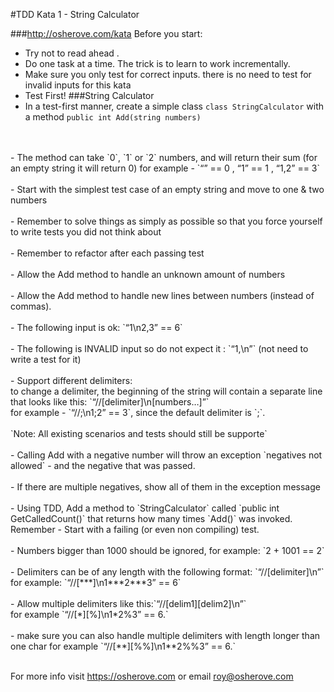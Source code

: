 #TDD Kata 1 - String Calculator

###http://osherove.com/kata
Before you start:
- Try not to read ahead .
- Do one task at a time. The trick is to learn to work incrementally.
- Make sure you only test for correct inputs. there is no need to test for invalid inputs for
this kata
- Test First!
###String Calculator
- In a test-first manner, create a simple class `class StringCalculator` with a method `public int Add(string numbers)`
<br>
<br>
- The method can take `0`, `1` or `2` numbers, and will return their sum (for an empty string it will return 0) 
  for example - `“” == 0 , “1” == 1 , “1,2” == 3`
  <br>
  <br>
- Start with the simplest test case of an empty string and move to one & two numbers
  <br>
  <br>
- Remember to solve things as simply as possible so that you force yourself to write tests you did not think about
  <br>
  <br>
- Remember to refactor after each passing test
  <br>
  <br>
- Allow the Add method to handle an unknown amount of numbers
  <br>
  <br>
- Allow the Add method to handle new lines between numbers (instead of commas).
  <br>
  <br>
- The following input is ok: `“1\n2,3” == 6`
  <br>
  <br>
- The following is INVALID input so do not expect it : `“1,\n”` (not need to write a test for it)
  <br>
  <br>
- Support different delimiters:<br>
   to change a delimiter, the beginning of the string will contain a separate line that looks like this:
  `“//[delimiter]\n[numbers…]”`<br>
   for example - `“//;\n1;2” == 3`, since the default delimiter is `;`.<br>
  <br>
  `Note: All existing scenarios and tests should still be supporte`
  <br>
  <br>
- Calling Add with a negative number will throw an exception `negatives not allowed` - and the negative that was passed.
  <br>
  <br>
- If there are multiple negatives, show all of them in the exception message
  <br>
  <br>
- Using TDD, Add a method to `StringCalculator` called `public int GetCalledCount()` that returns how many times 
  `Add()` was invoked.<br>
  Remember - Start with a failing (or even non compiling) test.
  <br>
  <br>
- Numbers bigger than 1000 should be ignored, for example:
   `2 + 1001 == 2`
  <br>
  <br>
- Delimiters can be of any length with the following format: `“//[delimiter]\n”`<br>
  for example: `“//[***]\n1***2***3” == 6`
  <br>
  <br>
- Allow multiple delimiters like this:`“//[delim1][delim2]\n”`<br>
  for example `“//[*][%]\n1*2%3” == 6.`
  <br>
  <br>
- make sure you can also handle multiple delimiters with length longer than one char 
  for example `“//[**][%%]\n1**2%%3” == 6.`
  <br>
  <br>
    
For more info visit https://osherove.com or email roy@osherove.com 